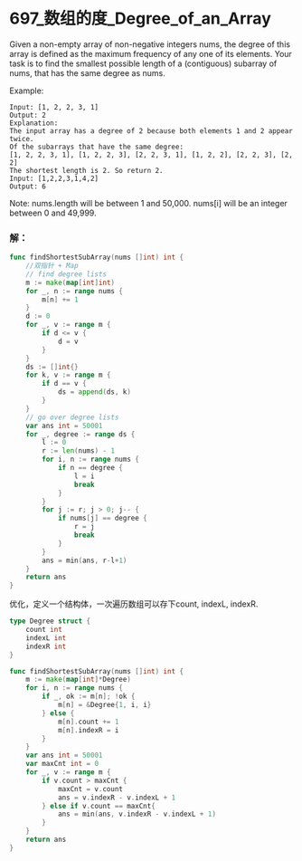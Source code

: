 # 697_数组的度_Degree_of_an_Array

Given a non-empty array of non-negative integers nums, the degree of this array is defined as the maximum frequency of any one of its elements. Your task is to find the smallest possible length of a (contiguous) subarray of nums, that has the same degree as nums.

Example:

    Input: [1, 2, 2, 3, 1]  
    Output: 2  
    Explanation:   
    The input array has a degree of 2 because both elements 1 and 2 appear twice.
    Of the subarrays that have the same degree:  
    [1, 2, 2, 3, 1], [1, 2, 2, 3], [2, 2, 3, 1], [1, 2, 2], [2, 2, 3], [2, 2]   
    The shortest length is 2. So return 2.  
    Input: [1,2,2,3,1,4,2]  
    Output: 6  

Note:
nums.length will be between 1 and 50,000.
nums[i] will be an integer between 0 and 49,999.


### 解：

```go
func findShortestSubArray(nums []int) int {
	//双指针 + Map
	// find degree lists
	m := make(map[int]int)
	for _, n := range nums {
		m[n] += 1
	}
	d := 0
	for _, v := range m {
		if d <= v {
			d = v
		}
	}
	ds := []int{}
	for k, v := range m {
		if d == v {
			ds = append(ds, k)
		}
	}
	// go over degree lists
	var ans int = 50001
	for _, degree := range ds {
		l := 0
		r := len(nums) - 1
		for i, n := range nums {
			if n == degree {
				l = i
				break
			}
		}
		for j := r; j > 0; j-- {
			if nums[j] == degree {
				r = j
				break
			}
		}
		ans = min(ans, r-l+1)
	}
	return ans
}
```

优化，定义一个结构体，一次遍历数组可以存下count, indexL, indexR.

```go
type Degree struct {
    count int
    indexL int
    indexR int
}

func findShortestSubArray(nums []int) int {
    m := make(map[int]*Degree)
    for i, n := range nums {
        if _, ok := m[n]; !ok {
            m[n] = &Degree{1, i, i}
        } else {
            m[n].count += 1
            m[n].indexR = i
        }
    }
    var ans int = 50001
    var maxCnt int = 0
    for _, v := range m {
        if v.count > maxCnt {
            maxCnt = v.count
            ans = v.indexR - v.indexL + 1
        } else if v.count == maxCnt{
            ans = min(ans, v.indexR - v.indexL + 1)
        }
    }
    return ans
}
```